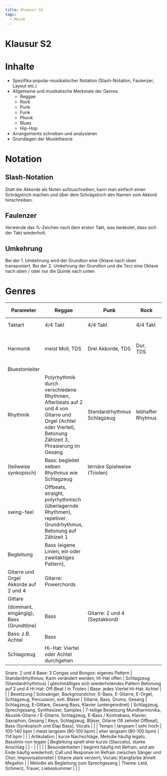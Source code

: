 ```yaml
---
title: Klausur S2
tags:
  - Musik
---
```


# Klausur S2

# Inhalte

- Spezifika popular-musikalischer Notation (Slash-Notation, Faulenzer, Layout etc.)
- Allgemeine und musikalische Merkmale der Genres
    - Reggae
    - Rock
    - Punk
    - Funk
    - Phonk
    - Blues
    - Hip-Hop
- Arrangements schreiben und analysieren
- Grundlagen der Musiktheorie

# Notation

## Slash-Notation

Statt die Akkorde als Noten aufzuschreiben, kann man einfach einen Schrägstrich machen und über dem Schrägstrich den Namen vom Akkord hinschreiben. 

## Faulenzer

Verwende das %-Zeichen nach dem ersten Takt, was bedeutet, dass sich der Takt wiederholt.

## Umkehrung

Bei der 1. Umkehrung wird der Grundton eine Oktave nach oben transponiert. Bei der 2. Umkehrung der Grundton und die Terz eine Oktave nach oben / oder nur die Quinte nach unten

# Genres

| Parameter | Reggae | Punk | Rock | Hip-Hop | Blues | Funk | Phonk |
| --- | --- | --- | --- | --- | --- | --- | --- |
| Taktart | 4/4 Takt | 4/4 Takt | 4/4 Takt | 4/4 Takt | 4/4 Takt | 4/4 Takt |  |
| Harmonik | meist Moll, TDS | Drei Akkorde, TDS | Dur, TDS |  | Blues-Schema TDS, oft Dominantseptakkorde, 12 Takte: 4x 1, 2x 4, 2x 1, 5, 4, 2x 1
Bluestonleiter |  |  |
| Rhythmik | Polyrhythmik durch verschiedene Rhythmen, Afterbeats auf 2 und 4 von Gitarre und Orgel (Achtel oder Viertel), Betonung Zählzeit 3, Phrasierung im Gesang | Standardrhythmus Schlagzeug | lebhafter Rhytmus
(teilweise synkopisch) | Bass: begleitet selben Rhythmus wie Schlagzeug | ternäre Spielweise (Triolen)
swing-feel | Offbeats, straight, polyrhythmisch (überlagernde Rhythmen), repetiver Grundrhythmus, Betonung auf Zählzeit 1 |  |
| Begleitung | Bass (eigene Linien, ein oder zweitaktiges Pattern),
Gitarre und Orgel Akkorde auf 2 und 4 | Gitarre: Powerchords
 | Gittare 
(dominant, eingängig), Bass (Grundtöne) | Bass | Gitarre: 2 und 4 (Septakkord)
Bass: z.B. Achtel | Bass |  |
| Schlagzeug | Hi-Hat: Viertel oder Achtel durchgehen

Snare: 2 und 4
Base: 3
Congas und Bongos: eigenes Pattern | Standardrhythmus; Kann verändert werden; Hi-Hat offen | Schlagzeug
(Standardrhythmus) | gleichmäßiges sich wiederholendes Pattern
Betonung auf 2 und 4
Hi-Hat: Off-Beat | In Triolen | Base: jedes Viertel
Hi-Hat: Achtel
 |  |
| Besetzung | Solosänger, Backgroundchor, E-Bass, E-Gitarre, E-Orgel, Schlagzeug, Percussion, evtl. Bläser | Gitarre, Bass, Drums, Gesang | Schlagzeug, E-Gittare, Gesang
Bass, Klavier (untergeordnet) | Schlagzeug, Sprechgesang, Synthesizer, Samples | 7-teilige Besetzung
Mundharmonika, Akustik-Gitarre / E-Gitarre, Schlagzeug, E-Bass / Kontrabass, Klavier, Saxophon, Gesang | Keys, Schlagzeug, Bläser, Gitarre (16 zehntel Offbeat), Bass (Synkopisch und Slap Bass), Vocals |  |
| Tempo | langsam | sehr hoch | 100-140 bpm | meist langsam (80-100 bpm) | eher langsam (80-100 bpm) | 114 bpm |  |
| Artikulation | kurze Nachschläge, Melodie häufig legato, Basslinio non legato | Begleitung spielt eher kurze (Staccato), starke Anschläg |  | - |  |  |  |
| Besonderheiten | beginnt häufig mit Refrain, und am Ende häufig wiederholt; Call und Response im Refrain zwischen Sänger und Chor; Improvisationsteil | Gitarre stark verzerrt, Vocals: Klangfarbe ähnelt Megafon |  | Melodie als Begleitung zum Sprechgesang | Thema: Leid, Schmerz, Trauer, Liebeskummer |  |  |